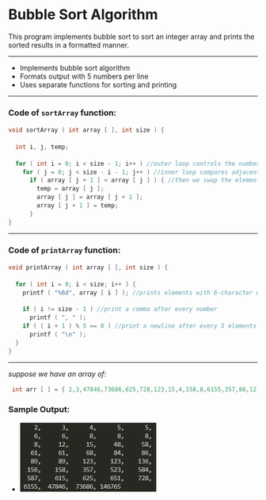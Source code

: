 # Bubble Sort Algorithm
This program implements bubble sort to sort an integer array and prints the sorted results in a formatted manner.

---
-   Implements bubble sort algorithm
-   Formats output with 5 numbers per line
-   Uses separate functions for sorting and printing

---
### Code of `sortArray` function:
```c
void sortArray ( int array [ ], int size ) {

  int i, j, temp;

  for ( int i = 0; i < size - 1; i++ ) //outer loop controls the number of passes
    for ( j = 0; j < size - i - 1; j++ ) //inner loop compares adjacent elements
      if ( array [ j + 1 ] < array [ j ] ) { //then we swap the elements if they're in the wrong order
        temp = array [ j ];
        array [ j ] = array [ j + 1 ];
        array [ j + 1 ] = temp;
      }
}
```
---
### Code of `printArray` function:
```c
void printArray ( int array [ ], int size ) {

  for ( int i = 0; i < size; i++ ) {
    printf ( "%6d", array [ i ] ); //prints elements with 6-character width

    if ( i != size - 1 ) //print a comma after every number
      printf ( ", " );
    if ( ( i + 1 ) % 5 == 0 ) //print a newline after every 5 elements
      printf ( "\n" );
  }
}
```

---
*suppose we have an array of:*
```c
 int arr [ ] = { 2,3,47846,73686,625,728,123,15,4,158,8,6155,357,86,12,651,8,615,523,587,89,156,58,48,5,136,84,6,89,61,68,8,61,8,5,123,6,584,146765,};

```
### Sample Output:
- ![sample output 1](https://github.com/zoreladrean/C-language-codes/blob/main/array_sort_algorithm/bubble_sort_algorithm/sampleOutput.PNG)